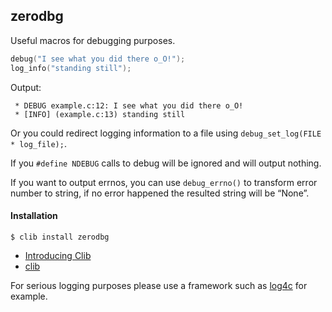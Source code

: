 ## zerodbg

Useful macros for debugging purposes.

```c
debug("I see what you did there o_O!");
log_info("standing still");
```

Output:

```
 * DEBUG example.c:12: I see what you did there o_O!
 * [INFO] (example.c:13) standing still
```

Or you could redirect logging information to a file using `debug_set_log(FILE * log_file);`.

If you `#define NDEBUG` calls to debug will be ignored and will output nothing.

If you want to output errnos, you can use `debug_errno()` to transform error
number to string, if no error happened the resulted string will be “None”.

#### Installation

    $ clib install zerodbg

* [Introducing Clib][1]
* [clib][2]

For serious logging purposes please use a framework such as [log4c][3] for example.

[1]: https://medium.com/code-adventures/introducing-clib-b32e6e769cb3
[2]: https://github.com/clibs/clib
[3]: http://log4c.sourceforge.net
